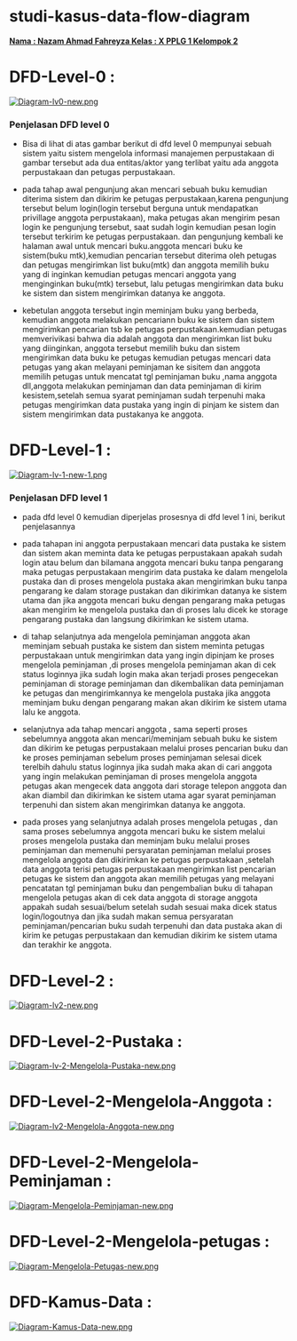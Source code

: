 # studi-kasus-data-flow-diagram

<b><u>
Nama  : Nazam Ahmad Fahreyza
Kelas : X PPLG 1
Kelompok 2
</b></u>

# DFD-Level-0 :
[![Diagram-lv0-new.png](https://i.postimg.cc/j2bTgWsw/Diagram-lv0-new.png)](https://postimg.cc/KkJC483x)

### Penjelasan DFD level 0
- Bisa di lihat di atas gambar berikut di dfd level 0 mempunyai sebuah sistem yaitu sistem mengelola informasi manajemen perpustakaan
di gambar tersebut ada dua entitas/aktor yang terlibat yaitu ada anggota perpustakaan dan petugas perpustakaan.

- pada tahap awal pengunjung akan mencari sebuah buku kemudian diterima sistem dan dikirim ke petugas perpustakaan,karena pengunjung tersebut belum login(login tersebut berguna untuk mendapatkan privillage anggota perpustakaan),  maka petugas akan mengirim pesan login ke pengunjung tersebut, saat sudah login kemudian pesan login tersebut terkirim ke petugas perpustakaan. dan pengunjung kembali ke halaman awal untuk mencari buku.anggota mencari buku ke sistem(buku mtk),kemudian pencarian tersebut diterima oleh petugas dan petugas mengirimkan list buku(mtk) dan anggota memilih buku yang di inginkan kemudian petugas mencari anggota yang menginginkan buku(mtk) tersebut, lalu petugas mengirimkan data buku ke sistem dan sistem mengirimkan datanya ke anggota. 

- kebetulan anggota tersebut ingin meminjam buku yang berbeda, kemudian anggota melakukan pencariann buku ke sistem dan sistem mengirimkan pencarian tsb ke petugas perpustakaan.kemudian petugas memverivikasi bahwa dia adalah anggota dan mengirimkan list buku yang diinginkan, anggota tersebut memilih buku dan sistem mengirimkan data buku ke petugas kemudian petugas mencari data petugas yang akan melayani peminjaman ke sisitem dan anggota memilih petugas untuk mencatat tgl peminjaman buku ,nama anggota dll,anggota melakukan peminjaman dan data peminjaman di kirim kesistem,setelah semua syarat peminjaman sudah terpenuhi maka petugas mengirimkan data pustaka yang ingin di pinjam ke sistem dan sistem mengirimkan data pustakanya ke anggota.

#  DFD-Level-1 :
[![Diagram-lv-1-new-1.png](https://i.postimg.cc/tRfRfMrx/Diagram-lv-1-new-1.png)](https://postimg.cc/grVPLNbz)

### Penjelasan DFD level 1
- pada dfd level 0 kemudian diperjelas prosesnya di dfd level 1 ini, berikut penjelasannya

- pada tahapan ini anggota perpustakaan mencari data pustaka ke sistem dan sistem akan meminta data ke petugas perpustakaan apakah sudah login atau belum dan bilamana anggota mencari buku tanpa pengarang maka petugas perpustakaan mengirim data pustaka ke dalam mengelola pustaka dan di proses mengelola pustaka akan mengirimkan buku tanpa pengarang ke dalam storage pustakan dan dikirimkan datanya ke sistem utama dan jika anggota mencari buku dengan pengarang maka petugas akan mengirim ke mengelola pustaka dan di proses lalu dicek ke storage pengarang pustaka dan langsung dikirimkan ke sistem utama.

- di tahap selanjutnya ada mengelola peminjaman anggota akan meminjam sebuah pustaka ke sistem dan sistem meminta petugas perpustakaan untuk mengirimkan data yang ingin dipinjam ke proses mengelola peminjaman ,di proses mengelola peminjaman akan di cek status loginnya jika sudah login maka akan terjadi proses pengecekan peminjaman di storage peminjaman dan dikembalikan data peminjaman ke petugas dan mengirimkannya ke mengelola pustaka jika anggota meminjam buku dengan pengarang makan akan dikirim ke sistem utama lalu ke anggota.

- selanjutnya ada tahap mencari anggota , sama seperti proses sebelumnya anggota akan mencari/meminjam sebuah buku ke sistem dan dikirim ke petugas perpustakaan melalui proses pencarian buku dan ke proses peminjaman sebelum proses peminjaman selesai dicek terelbih dahulu status loginnya jika sudah maka akan di cari anggota yang ingin melakukan peminjaman di proses mengelola anggota petugas akan mengecek data anggota dari storage telepon anggota dan akan diambil dan dikirimkan ke sistem utama agar syarat peminjaman terpenuhi dan sistem akan mengirimkan datanya ke anggota.

- pada proses yang selanjutnya adalah proses mengelola petugas , dan sama proses sebelumnya anggota mencari buku ke sistem melalui proses mengelola pustaka dan meminjam buku melalui proses peminjaman dan memenuhi persyaratan peminjaman melalui proses mengelola anggota dan dikirimkan ke petugas perpustakaan ,setelah data anggota terisi petugas perpustakaan mengirimkan list pencarian petugas ke sistem dan anggota akan memilih petugas yang melayani pencatatan tgl peminjaman buku dan pengembalian buku di tahapan mengelola petugas akan di cek data anggota di storage anggota appakah sudah sesuai/belum setelah sudah sesuai maka dicek status login/logoutnya dan jika sudah makan semua persyaratan peminjaman/pencarian buku sudah terpenuhi dan data pustaka akan di kirim ke petugas perpustakaan dan kemudian dikirim ke sistem utama dan terakhir ke anggota.

# DFD-Level-2 :
[![Diagram-lv2-new.png](https://i.postimg.cc/kM0fBks5/Diagram-lv2-new.png)](https://postimg.cc/RqTcYpjr)
# DFD-Level-2-Pustaka :
[![Diagram-lv-2-Mengelola-Pustaka-new.png](https://i.postimg.cc/L8mzY5zR/Diagram-lv-2-Mengelola-Pustaka-new.png)](https://postimg.cc/Ln0qGHC0)
# DFD-Level-2-Mengelola-Anggota :
[![Diagram-lv2-Mengelola-Anggota-new.png](https://i.postimg.cc/bJ2V58gK/Diagram-lv2-Mengelola-Anggota-new.png)](https://postimg.cc/wygktCSV)
# DFD-Level-2-Mengelola-Peminjaman :
[![Diagram-Mengelola-Peminjaman-new.png](https://i.postimg.cc/4yx7d400/Diagram-Mengelola-Peminjaman-new.png)](https://postimg.cc/R62Vpm41)
# DFD-Level-2-Mengelola-petugas :
[![Diagram-Mengelola-Petugas-new.png](https://i.postimg.cc/GtR0JHRM/Diagram-Mengelola-Petugas-new.png)](https://postimg.cc/YGdyt2hg)
# DFD-Kamus-Data :
[![Diagram-Kamus-Data-new.png](https://i.postimg.cc/nLpvJ200/Diagram-Kamus-Data-new.png)](https://postimg.cc/ZWs9P8kd)